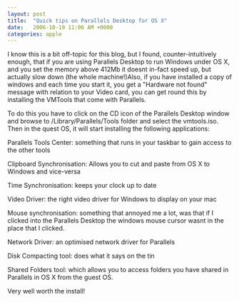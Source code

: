 ```yaml
---
layout: post
title:  "Quick tips on Parallels Desktop for OS X"
date:   2006-10-19 11:06 AM +0000
categories: apple
---
```

I know this is a bit off-topic for this blog, but I found, counter-intuitively enough, that if you are using Parallels Desktop to run Windows under OS X, and you set the memory above 412Mb it doesnt in-fact speed up, but actually slow down (the whole machine!)Also, if you have installed a copy of windows and each time you start it, you get a "Hardware not found" message with relation to your Video card, you can get round this by installing the VMTools that come with Parallels.

To do this you have to click on the CD icon of the Parallels Desktop window and browse to /Library/Parallels/Tools folder and select the vmtools.iso. Then in the quest OS, it will start installing the following applications:

Parallels Tools Center: something that runs in your taskbar to gain access to the other tools

Clipboard Synchronisation: Allows you to cut and paste from OS X to Windows and vice-versa

Time Synchronisation: keeps your clock up to date

Video Driver: the right video driver for Windows to display on your mac

Mouse synchronisation: something that annoyed me a lot, was that if I clicked into the Parallels Desktop the windows mouse cursor wasnt in the place that I clicked.

Network Driver: an optimised network driver for Parallels

Disk Compacting tool: does what it says on the tin

Shared Folders tool: which allows you to access folders you have shared in Parallels in OS X from the guest OS.


Very well worth the install!
